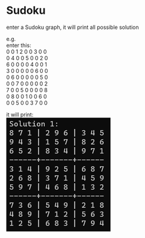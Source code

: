 # Sudoku
enter a Sudoku graph, it will print all possible solution

e.g.  
enter this:  
0 0 1 2 0 0 3 0 0   
0 4 0 0 5 0 0 2 0  
6 0 0 0 0 4 0 0 1  
3 0 0 0 0 0 6 0 0  
0 6 0 0 0 0 0 5 0  
0 0 7 0 0 0 0 0 2  
7 0 0 5 0 0 0 0 8  
0 8 0 0 1 0 0 6 0  
0 0 5 0 0 3 7 0 0  
  
it will print:  
![image](https://github.com/superglutenman0312/Sudoku/blob/main/test%20case.png)

